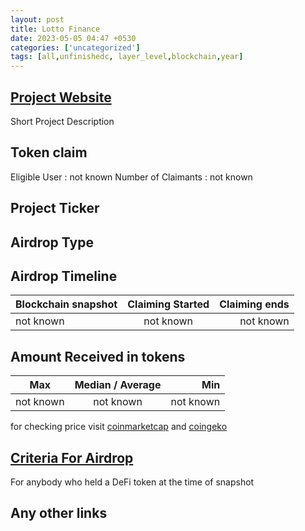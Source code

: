 ```yaml
---
layout: post
title: Lotto Finance
date: 2023-05-05 04:47 +0530
categories: ['uncategorized']
tags: [all,unfinishedc, layer_level,blockchain,year] 
---
```




## [Project Website](https://www.lotto.finance/)

 Short Project Description

## Token claim

Eligible User : not known
Number of Claimants : not known

## Project Ticker

## Airdrop Type

## Airdrop Timeline

| Blockchain snapshot     | Claiming Started           | Claiming ends    |
| ----------------------- |:--------------------------:| ----------------:|
|       not known         |        not known           |   not known      |

## Amount Received in tokens  

| Max        |    Median / Average  |       Min    |
| ---------- |:--------------------:| ------------:|
| not known  |     not known        |  not known   |

for checking price visit [coinmarketcap](https://coinmarketcap.com/currencies/) and [coingeko](https://www.coingecko.com/en/coins/)

## [Criteria For Airdrop](link)

For anybody who held a DeFi token at the time of snapshot

## Any other links
